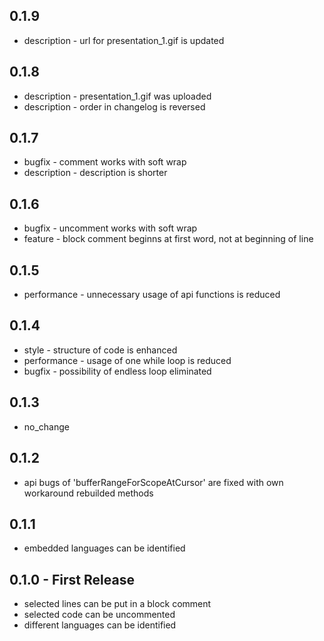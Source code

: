 ## 0.1.9
* description - url for presentation_1.gif is updated
## 0.1.8
* description - presentation_1.gif was uploaded
* description - order in changelog is reversed
## 0.1.7
* bugfix - comment works with soft wrap
* description - description is shorter
## 0.1.6
* bugfix - uncomment works with soft wrap
* feature - block comment beginns at first word, not at beginning of line
## 0.1.5
* performance - unnecessary usage of api functions is reduced
## 0.1.4
* style - structure of code is enhanced
* performance - usage of one while loop is reduced
* bugfix - possibility of endless loop eliminated
## 0.1.3
* no_change
## 0.1.2
* api bugs of 'bufferRangeForScopeAtCursor' are fixed with own workaround rebuilded methods
## 0.1.1
* embedded languages can be identified
## 0.1.0 - First Release
* selected lines can be put in a block comment
* selected code can be uncommented
* different languages can be identified
